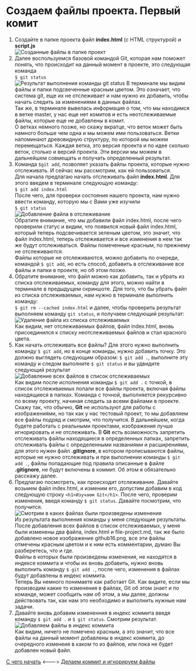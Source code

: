 # Создаем файлы проекта. Первый комит

1. Создайте в папке проекта файл **index.html** (с HTML структурой) и **script.js**  
![Созданные файлы в папке проект](./img/github12.png "Файлы index.html и script.js")  
2. Далее воспользуемся базовой командой Git, которая нам поможет понять, что происходит на данный момент в проекте, это следующая команда  
`$ git status`  
![Результат выполнения команды git status](./img/github13.png "Отображение результата выполнения команды")  В терминале мы видим файлы и папки подсвеченные красным цветом. Это означает, что система git, еще их не отслеживает и нам нужно их добавить, чтобы начать следить за изменениями в данных файлах.    
Так же, в терминале вывелась информация о том, что мы находимся в ветке master, у нас еще нет комитов и есть неотслеживаемые файлы, которые еще не добавлены в комит.    
О ветках немного позже, но скажу вкратце, что веток может быть намного больше чем одна и мы можем ими пользоваться. Ветки напоминают древовидную структуру, по которой мы можем перемещаться. Каждая ветка, это версия проекта и по идее сколько веток, столько и версий проекта. Эти версии мы можем в дальнейшем совмещать и получать определенный результат.  
3. Команда `$git add`, позволяет указать файлы проекта, которые нужно отслеживать. И сейчас мы рассмотрим, как ей пользоваться.  
Для начала предлагаю начать отслеживать файл **index.html**. Для этого введем в терминале следующую команду:  
`$ git add index.html`  
После чего, для проверки состояния нашего проекта, нам нужно ввести команду, которую мы с Вами уже изучили  
`$ git status`  
![Добавление файла в отслеживание](./img/github14.png "Отслеживание файла Git")  
Обратите внимание, что мы добавили файл index.html, после чего проверили статус и видим, что появился новый файл index.html, который теперь подсвечивается зеленым цветом, это значит, что файл index.html, теперь отслеживается и все изменения в нем так же будут отслеживаться. Файлы помеченные красным, по прежнему не отслеживаются.  
Файлы которые не отслеживаются, можно добавить по очереди, командой `$ git add`, но есть способ, добавить в отслеживание все файлы и папки в проекте, но об этом позже.  
4. Обратите внимание, что файл можно как добавить, так и убрать из списка отслеживаемых, команду для этого, можно найти в терминале в предыдущем скриншоте. Для того, что бы убрать файл из списка отслеживаемых, нам нужно в терминале выполнить команду:  
`$ git rm --cached index.html` и далее, чтобы проверить результат выполняем команду `git status`, и получаем следующий результат:  
![Удаление файла из списка отслеживаемых](./img/github15.png "Удаляем файл из списка отслеживаемых и проверяем результат")  
Как видим, нет отслеживаемых файлов, файл index.html, вновь присоединился к списку неотслеживаемых файлов и стал красного цвета.  
5. Как начать отслеживать все файлы? Для этого нужно выполнить команду `$ git add`, но в конце команды, нужно добавить точку. Это должно выглядеть следующим образом:
`$ git add .`, выполните эту команду и следом выполните `$ git status` и вы удвидите следующий результат  
![Добавление всех файлов в список отслеживаемых](./img/github16.png "Добавляем файлы в список отслеживаемых и проверяем результат")  
Как видим после исполнения команды `$ git add .` с точкой, в список отслеживаемых попали все файлы проекта, включая файлы находящиеся в папках. Команда с точной, выполняется рекурсивно по всему проекту, начиная следить за всеми файлами в проекте.  
Скажу так, что обычно, **Git** не используют для работы с изображениями, но так как у нас тестовый проект, то мы добавляем все файлы подряд и смотрим, что получится. В дальнейшем, когда будете работать с реальными проектами, изображения лучше игнорировать и не отслеживать. В **Git** есть возможность запретить отслеживать файлы находящиеся в определенных папках, запретить отслеживать файлы с определенными названиями и расширениями, для этого нужен файл **.gitignore**, в котором прописываются файлы, которые не нужно отслеживать и при выполнении команды `$ git add .`, файлы попадающие под правила описанные в файле **.gitignore**, не будут включены в коммит. Об этом я обязательно расскажу далее.  
6. Предлагаю посмотреть, как происходит отслеживание. Давайте возьмем файл index.html, и изменим его, допустим добавим в код следующую строку `<h1>Изучаем Git</h1>`. После чего, проверим изменения, введя команду `$ git status`. Давайте посмотрим, что получится.  
![Смотрим в каких файлах были произведены изменения](./img/github17.png "Смотрим в каких файлах были произведены изменения")  
Из результата выполнения команды у меня следующие результаты. После добавления всех файлов в список отслеживаемых, у меня были изменены два файла, index.html и file-project.md, так же было добавлено новое изображение github16.png, все эти файлы отмечены красным цветом и к ним есть комментарии, думаю Вы разберетесь, что и где.  
Файлы в которых были произведены изменения, не находятся в индексе коммита и чтобы их вновь добавить, нужно вновь выполнить команду `$ git add .`, после чего, изменения в файлах будут добавлены в индекс коммита.  
Теперь Вы немного понимаете как работает Git. Как видите, если мы производим какие то изменения в файлах, Git об этом знает и по команде, может сообщить нам об этом, а мы далее, должны действовать так, как нам это необходимо и выполнить нужные нам задачи.  
7. Давайте вновь добавим измененния в индекс коммита введя команду `$ git add .` и `$ git status`. Смотрим результат.  
![Добавляем файлы в индекс коммита](./img/github18.png "Смотрим результат после добавления измененных файлов в индекс коммита")  
Как видим, ничего не помечено красным, а это значит, что все файлы на данный момент добавлены в индекс коммита, до очередного изменеия в каком то из файлов, или пока не будет добавлен новый файл.  

[С чего начать](usingGit2.md "Нажмите, чтобы перейти в предыдущей главе") <---> [Делаем коммит и игнорируем файлы](commit4.md "Нажмите, чтобы перейти к следующей части")